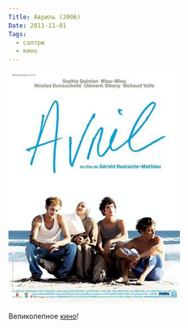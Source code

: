 ```yaml
---
Title: Авриль (2006)
Date: 2011-11-01
Tags:
  - саптрю
  - кино
---
```


![avril.jpg](images/avril.jpg)

Великолепное [кино](http://www.imdb.com/title/tt0399497/)!
